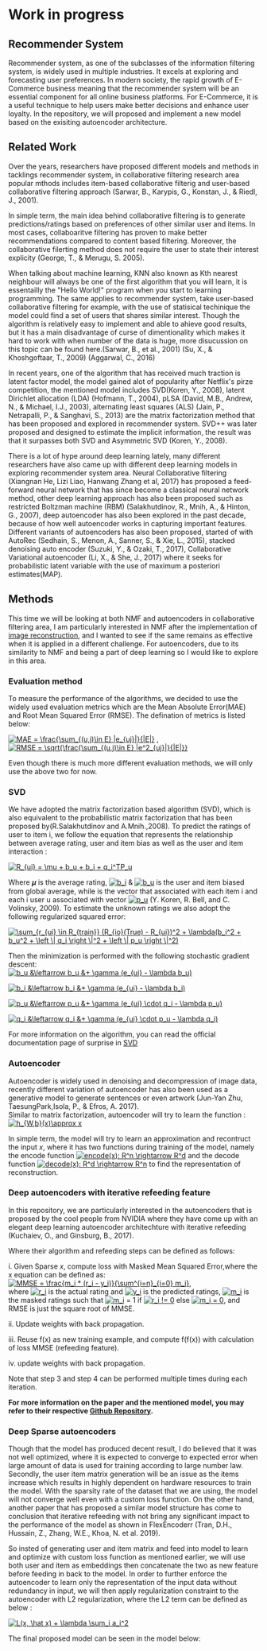 # Work in progress


## Recommender System

Recommender system, as one of the subclasses of the information filtering system, is widely used in multiple industries. It excels at exploring and forecasting user preferences. In modern society, the rapid growth of E-Commerce business meaning that the recommender system will be an essential component for all online business platforms. For E-Commerce, it is a useful technique to help users make better decisions and enhance user loyalty. In the repository, we will proposed and implement a new model based on the exisiting autoencoder architecture. 

## Related Work 

Over the years, researchers have proposed different models and methods in tacklings recommender system, in collaborative filtering research area popular mthods includes item-based collaborative filterig and user-based collaborative filtering approach (Sarwar, B., Karypis, G., Konstan, J., & Riedl, J., 2001). 

In simple term, the main idea behind collaborative filtering is to generate predictions/ratings based on preferences of other similar user and items. In most cases, collaboaritve filtering has proven to make better recommendations compared to content based filtering. Moreover, the collaborative filerting method does not require the user to state their interest explicity (George, T., & Merugu, S. 2005). 

When talking about machine learning, KNN also known as Kth nearest neighbour will always be one of the first algorithm that you will learn, it is essentailly the "Hello World!" program when you start to learning programming. The same applies to recommender system, take user-based collaborative filtering for example, with the use of statisical techinique the model could find a set of users that shares similar interest. Though the algorithm is relatively easy to implement and able to ahieve good results, but it has a main disadvantage of curse of dimentionality which makes it hard to work with when number of the data is huge, more disucussion on this topic can be found here.(Sarwar, B., et al., 2001) (Su, X., & Khoshgoftaar, T., 2009) (Aggarwal, C., 2016)

In recent years, one of the algorithm that has received much traction is latent factor model, the model gained alot of popularity  after Netflix's pirze competition, the mentioned model includes SVD(Koren, Y., 2008), latent Dirichlet allocation (LDA) (Hofmann, T., 2004), pLSA (David, M.B., Andrew, N., & Michael, I.J., 2003), alternating least squares (ALS) (Jain, P., Netrapalli, P., & Sanghavi, S., 2013) are the matrix factorization method that has been proposed and explored in recommender system. SVD++ was later proposed and designed to estimate the implicit information, the result was that it surpasses both SVD and Asymmetric SVD (Koren, Y., 2008).

There is a lot of hype around deep learning lately, many different researchers have also came up with different deep learning models in exploring recommender system area. Neural Collaborative filtering (Xiangnan He, Lizi Liao, Hanwang Zhang et al, 2017) has proposed a feed-forward neural network that has since become a classical neural network method, other deep learning approach has also been
proposed such as restricted Boltzman machine (RBM) (Salakhutdinov, R., Mnih, A., & Hinton, G., 2007), deep autoencoder has also been explored in the past decade, because of how well autoencoder works in capturing important features. Different
variants of autoencoders has also been proposed, started of with AutoRec (Sedhain, S., Menon, A., Sanner, S., & Xie, L., 2015), stacked denoising auto encoder (Suzuki, Y., & Ozaki, T., 2017), Collaborative Variational autoencoder (Li, X., & She, J., 2017) where it seeks for probabilistic latent variable with the use of maximum a posteriori estimates(MAP).

## Methods

This time we will be looking at both NMF and autoencoders in collaborative filtering area, I am particularly interested in NMF after the implementation of [image reconstruction](https://github.com/MingSheng92/NMF), and I wanted to see if the same remains as effective when it is applied in a different challenge. For autoencoders, due to its similarity to NMF and being a part of deep learning so I would like to explore in this area. 


### Evaluation method 

To measure the performance of the algorithms, we decided to use the widely used evaluation metrics which are the Mean Absolute Error(MAE) and Root Mean Squared Error (RMSE). The defination of metrics is listed below:

 <a href="https://www.codecogs.com/eqnedit.php?latex=MAE&space;=&space;\frac{\sum_{(u,j)\in&space;E}&space;|e_{uj}|}{|E|}" target="_blank"><img src="https://latex.codecogs.com/gif.latex?MAE&space;=&space;\frac{\sum_{(u,j)\in&space;E}&space;|e_{uj}|}{|E|}" title="MAE = \frac{\sum_{(u,j)\in E} |e_{uj}|}{|E|}" /></a> , 
 <a href="https://www.codecogs.com/eqnedit.php?latex=RMSE&space;=&space;\sqrt{\frac{\sum_{(u,j)\in&space;E}&space;|e^2_{uj}|}{|E|}}" target="_blank"><img src="https://latex.codecogs.com/gif.latex?RMSE&space;=&space;\sqrt{\frac{\sum_{(u,j)\in&space;E}&space;|e^2_{uj}|}{|E|}}" title="RMSE = \sqrt{\frac{\sum_{(u,j)\in E} |e^2_{uj}|}{|E|}}" /></a>
 
Even though there is much more different evaluation methods, we will only use the above two for now.

### SVD

We have adopted the matrix factorization based algorithm (SVD), which is also equivalent to the probabilistic matrix factorization that has been proposed by(R.Salakhutdinov and A.Mnih.,2008). To predict the ratings of user to item i, we follow the equation that represents the relationship between average rating, user and item bias as well as the user and item interaction : 

<a href="https://www.codecogs.com/eqnedit.php?latex=R_{ui}&space;=&space;\mu&space;&plus;&space;b_u&space;&plus;&space;b_i&space;&plus;&space;q_i^TP_u" target="_blank"><img src="https://latex.codecogs.com/gif.latex?R_{ui}&space;=&space;\mu&space;&plus;&space;b_u&space;&plus;&space;b_i&space;&plus;&space;q_i^TP_u" title="R_{ui} = \mu + b_u + b_i + q_i^TP_u" /></a>

Where 𝝁 is the average rating, <a href="https://www.codecogs.com/eqnedit.php?latex=b_i" target="_blank"><img src="https://latex.codecogs.com/gif.latex?b_i" title="b_i" /></a> & <a href="https://www.codecogs.com/eqnedit.php?latex=b_u" target="_blank"><img src="https://latex.codecogs.com/gif.latex?b_u" title="b_u" /></a> is the user and item biased from global average, while is the vector that associated with each item i and each i user u associated with vector <a href="https://www.codecogs.com/eqnedit.php?latex=p_u" target="_blank"><img src="https://latex.codecogs.com/gif.latex?p_u" title="p_u" /></a> (Y. Koren, R. Bell, and C. Volinsky, 2009). To estimate the unknown ratings we also adopt the following regularized squared error: 

<a href="https://www.codecogs.com/eqnedit.php?latex=\sum_{r_{ui}&space;\in&space;R_{train}}&space;(R_{io}(True)&space;-&space;R_{ui})^2&space;&plus;&space;\lambda(b_i^2&space;&plus;&space;b_u^2&space;&plus;&space;\left&space;\|&space;q_i&space;\right&space;\|^2&space;&plus;&space;\left&space;\|&space;p_u&space;\right&space;\|^2)" target="_blank"><img src="https://latex.codecogs.com/gif.latex?\sum_{r_{ui}&space;\in&space;R_{train}}&space;(R_{io}(True)&space;-&space;R_{ui})^2&space;&plus;&space;\lambda(b_i^2&space;&plus;&space;b_u^2&space;&plus;&space;\left&space;\|&space;q_i&space;\right&space;\|^2&space;&plus;&space;\left&space;\|&space;p_u&space;\right&space;\|^2)" title="\sum_{r_{ui} \in R_{train}} (R_{io}(True) - R_{ui})^2 + \lambda(b_i^2 + b_u^2 + \left \| q_i \right \|^2 + \left \| p_u \right \|^2)" /></a>

Then the minimization is performed with the following stochastic gradient descent: <br />
<a href="https://www.codecogs.com/eqnedit.php?latex=b_u&space;&\leftarrow&space;b_u&space;&&plus;&space;\gamma&space;(e_{ui}&space;-&space;\lambda&space;b_u)" target="_blank"><img src="https://latex.codecogs.com/gif.latex?b_u&space;&\leftarrow&space;b_u&space;&&plus;&space;\gamma&space;(e_{ui}&space;-&space;\lambda&space;b_u)" title="b_u &\leftarrow b_u &+ \gamma (e_{ui} - \lambda b_u)" /></a>

<a href="https://www.codecogs.com/eqnedit.php?latex=b_i&space;&\leftarrow&space;b_i&space;&&plus;&space;\gamma&space;(e_{ui}&space;-&space;\lambda&space;b_i)" target="_blank"><img src="https://latex.codecogs.com/gif.latex?b_i&space;&\leftarrow&space;b_i&space;&&plus;&space;\gamma&space;(e_{ui}&space;-&space;\lambda&space;b_i)" title="b_i &\leftarrow b_i &+ \gamma (e_{ui} - \lambda b_i)" /></a>

<a href="https://www.codecogs.com/eqnedit.php?latex=p_u&space;&\leftarrow&space;p_u&space;&&plus;&space;\gamma&space;(e_{ui}&space;\cdot&space;q_i&space;-&space;\lambda&space;p_u)" target="_blank"><img src="https://latex.codecogs.com/gif.latex?p_u&space;&\leftarrow&space;p_u&space;&&plus;&space;\gamma&space;(e_{ui}&space;\cdot&space;q_i&space;-&space;\lambda&space;p_u)" title="p_u &\leftarrow p_u &+ \gamma (e_{ui} \cdot q_i - \lambda p_u)" /></a>

<a href="https://www.codecogs.com/eqnedit.php?latex=q_i&space;&\leftarrow&space;q_i&space;&&plus;&space;\gamma&space;(e_{ui}&space;\cdot&space;p_u&space;-&space;\lambda&space;q_i)" target="_blank"><img src="https://latex.codecogs.com/gif.latex?q_i&space;&\leftarrow&space;q_i&space;&&plus;&space;\gamma&space;(e_{ui}&space;\cdot&space;p_u&space;-&space;\lambda&space;q_i)" title="q_i &\leftarrow q_i &+ \gamma (e_{ui} \cdot p_u - \lambda q_i)" /></a>

For more information on the algorithm, you can read the official documentation page of surprise in [SVD](https://surprise.readthedocs.io/en/stable/matrix_factorization.html#)

### Autoencoder 

Autoencoder is widely used in denoising and decompression of image data, recently different variation of autoencoder has also been used as a generative model to generate sentences or even artwork (Jun-Yan Zhu, TaesungPark,Isola, P., & Efros, A. 2017).  
Similar to matrix factorization, autoencoder will try to learn the function : <br/>
<a href="https://www.codecogs.com/eqnedit.php?latex=h_{W,b}(x)\approx&space;x" target="_blank"><img src="https://latex.codecogs.com/gif.latex?h_{W,b}(x)\approx&space;x" title="h_{W,b}(x)\approx x" /></a>

In simple term, the model will try to learn an approximation and recontruct the input _x_, where it has two functions during training of the model, namely the encode function 
<a href="https://www.codecogs.com/eqnedit.php?latex=encode(x):&space;R^n&space;\rightarrow&space;R^d" target="_blank"><img src="https://latex.codecogs.com/gif.latex?encode(x):&space;R^n&space;\rightarrow&space;R^d" title="encode(x): R^n \rightarrow R^d" /></a> and the decode function <a href="https://www.codecogs.com/eqnedit.php?latex=decode(x):&space;R^d&space;\rightarrow&space;R^n" target="_blank"><img src="https://latex.codecogs.com/gif.latex?decode(x):&space;R^d&space;\rightarrow&space;R^n" title="decode(x): R^d \rightarrow R^n" /></a> to find the representation of reconstruction.

### Deep autoencoders with iterative refeeding feature 
In this repository, we are particularly interested in the autoencoders that is proposed by the cool people from NVIDIA where they have come up with an elegant deep learning autoencoder architechture with iterative refeeding (Kuchaiev, O., and Ginsburg, B., 2017).

Where their algorithm and refeeding steps can be defined as follows:

i. Given Sparse _x_, compute loss with Masked Mean Squared Error,where the x equation can be defined as: <br/>
<a href="https://www.codecogs.com/eqnedit.php?latex=MMSE&space;=&space;\frac{m_i&space;*&space;(r_i&space;-&space;y_i)}{\sum^{i=n}_{i=0}&space;m_i}" target="_blank"><img src="https://latex.codecogs.com/gif.latex?MMSE&space;=&space;\frac{m_i&space;*&space;(r_i&space;-&space;y_i)}{\sum^{i=n}_{i=0}&space;m_i}" title="MMSE = \frac{m_i * (r_i - y_i)}{\sum^{i=n}_{i=0} m_i}" /></a>, <br />
where <a href="https://www.codecogs.com/eqnedit.php?latex=r_i" target="_blank"><img src="https://latex.codecogs.com/gif.latex?r_i" title="r_i" /></a> is the actual rating and <a href="https://www.codecogs.com/eqnedit.php?latex=y_i" target="_blank"><img src="https://latex.codecogs.com/gif.latex?y_i" title="y_i" /></a> is the predicted ratings, <a href="https://www.codecogs.com/eqnedit.php?latex=m_i" target="_blank"><img src="https://latex.codecogs.com/gif.latex?m_i" title="m_i" /></a> is the masked ratings such that <a href="https://www.codecogs.com/eqnedit.php?latex=m_i" target="_blank"><img src="https://latex.codecogs.com/gif.latex?m_i" title="m_i" /></a> = 1 if <a href="https://www.codecogs.com/eqnedit.php?latex=r_i&space;!=&space;0" target="_blank"><img src="https://latex.codecogs.com/gif.latex?r_i&space;!=&space;0" title="r_i != 0" /></a> else <a href="https://www.codecogs.com/eqnedit.php?latex=m_i&space;=&space;0" target="_blank"><img src="https://latex.codecogs.com/gif.latex?m_i&space;=&space;0" title="m_i = 0" /></a>, and RMSE is just the square root of MMSE. 

ii. Update weights with back propagation.

iii. Reuse f(x) as new training example, and compute f(f(x)) with calculation of loss MMSE (refeeding feature). 

iv. update weights with back propagation.

Note that step 3 and step 4 can be performed multiple times during each iteration. 

<b>For more information on the paper and the mentioned model, you may refer to their respective [Github Repository](https://github.com/NVIDIA/DeepRecommender).</b>

### Deep Sparse autoencoders

Though that the model has produced decent result, I do believed that it was not well optimized, where it is expected to converge to expected error when large amount of data is used for training according to large number law. Secondly, the user item matrix generation will be an issue as the items increase which results in highly dependent on hardware resources to train the model. With the sparsity rate of the dataset that we are using, the model will not converge well even with a custom loss function. On the other hand, another paper that has proposed a similar model structure has come to conclusion that iterative refeeding with not bring any significant impact to the performance of the model as shown in FlexEncoderr (Tran, D.H., Hussain, Z., Zhang, W.E., Khoa, N. et al. 2019).

So insted of generating user and item matrix and feed into model to learn and optimize with custom loss function as mentioned earlier, we will use both user and item as embeddings then concatenate the two as new feature before feeding in back to the model. In order to further enforce the autoencoder to learn only the representation of the input data without redundancy in input, we will then apply regularization constraint to the autoencoder with L2 regularization, where the L2 term can be defined as below : 

<a href="https://www.codecogs.com/eqnedit.php?latex=L(x,&space;\hat&space;x)&space;&plus;&space;\lambda&space;\sum_i&space;a_i^2" target="_blank"><img src="https://latex.codecogs.com/gif.latex?L(x,&space;\hat&space;x)&space;&plus;&space;\lambda&space;\sum_i&space;a_i^2" title="L(x, \hat x) + \lambda \sum_i a_i^2" /></a>

The final proposed model can be seen in the model below: 
